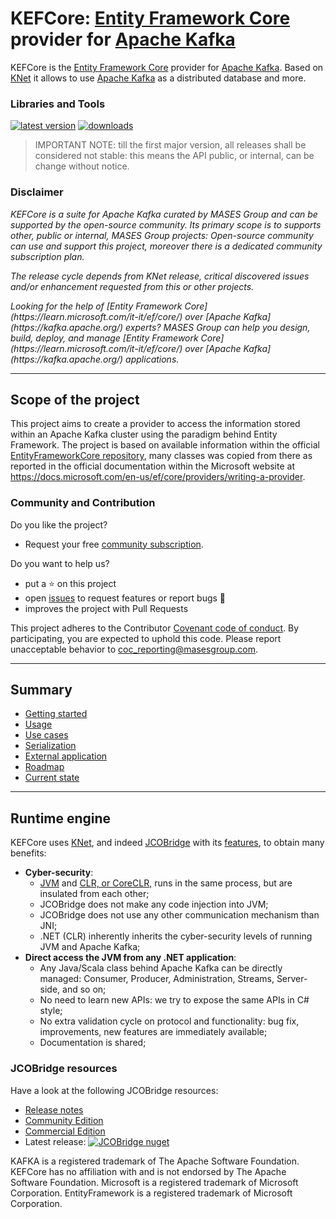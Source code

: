 # KEFCore: [Entity Framework Core](https://learn.microsoft.com/it-it/ef/core/) provider for [Apache Kafka](https://kafka.apache.org/)

KEFCore is the [Entity Framework Core](https://learn.microsoft.com/it-it/ef/core/) provider for [Apache Kafka](https://kafka.apache.org/).
Based on [KNet](https://github.com/masesgroup/KNet) it allows to use [Apache Kafka](https://kafka.apache.org/) as a distributed database and more.

### Libraries and Tools

[![latest version](https://img.shields.io/nuget/v/MASES.EntityFrameworkCore.KNet)](https://www.nuget.org/packages/MASES.EntityFrameworkCore.KNet) [![downloads](https://img.shields.io/nuget/dt/MASES.EntityFrameworkCore.KNet)](https://www.nuget.org/packages/MASES.EntityFrameworkCore.KNet)

> IMPORTANT NOTE: till the first major version, all releases shall be considered not stable: this means the API public, or internal, can be change without notice.

### Disclaimer

<em>
KEFCore is a suite for Apache Kafka curated by MASES Group and can be supported by the open-source community. 
Its primary scope is to supports other, public or internal, MASES Group projects: Open-source community can use and support this project, moreover there is a dedicated community subscription plan.
</p>
The release cycle depends from KNet release, critical discovered issues and/or enhancement requested from this or other projects.
</p>
Looking for the help of [Entity Framework Core](https://learn.microsoft.com/it-it/ef/core/) over [Apache Kafka](https://kafka.apache.org/) experts? MASES Group can help you design, build, deploy, and manage [Entity Framework Core](https://learn.microsoft.com/it-it/ef/core/) over [Apache Kafka](https://kafka.apache.org/) applications.
</em>

---

## Scope of the project

This project aims to create a provider to access the information stored within an Apache Kafka cluster using the paradigm behind Entity Framework.
The project is based on available information within the official [EntityFrameworkCore repository](https://github.com/dotnet/efcore), many classes was copied from there as reported in the official documentation within the Microsoft website at https://docs.microsoft.com/en-us/ef/core/providers/writing-a-provider.

### Community and Contribution

Do you like the project? 
- Request your free [community subscription](https://www.jcobridge.com/pricing-25/).

Do you want to help us?
- put a :star: on this project
- open [issues](https://github.com/masesgroup/KEFCore/issues) to request features or report bugs :bug:
- improves the project with Pull Requests

This project adheres to the Contributor [Covenant code of conduct](CODE_OF_CONDUCT.md). By participating, you are expected to uphold this code. Please report unacceptable behavior to coc_reporting@masesgroup.com.

---
## Summary

* [Getting started](articles/gettingstarted.md)
* [Usage](articles/usage.md)
* [Use cases](articles/usecases.md)
* [Serialization](articles/serialization.md)
* [External application](articles/externalapplication.md)
* [Roadmap](articles/roadmap.md)
* [Current state](articles/currentstate.md)

---

## Runtime engine

KEFCore uses [KNet](https://github.com/masesgroup/KNet), and indeed [JCOBridge](https://www.jcobridge.com) with its [features](https://www.jcobridge.com/features/), to obtain many benefits:
* **Cyber-security**:
  * [JVM](https://en.wikipedia.org/wiki/Java_virtual_machine) and [CLR, or CoreCLR,](https://en.wikipedia.org/wiki/Common_Language_Runtime) runs in the same process, but are insulated from each other;
  * JCOBridge does not make any code injection into JVM;
  * JCOBridge does not use any other communication mechanism than JNI;
  * .NET (CLR) inherently inherits the cyber-security levels of running JVM and Apache Kafka; 
* **Direct access the JVM from any .NET application**: 
  * Any Java/Scala class behind Apache Kafka can be directly managed: Consumer, Producer, Administration, Streams, Server-side, and so on;
  * No need to learn new APIs: we try to expose the same APIs in C# style;
  * No extra validation cycle on protocol and functionality: bug fix, improvements, new features are immediately available;
  * Documentation is shared;

### JCOBridge resources

Have a look at the following JCOBridge resources:
- [Release notes](https://www.jcobridge.com/release-notes/)
- [Community Edition](https://www.jcobridge.com/pricing-25/)
- [Commercial Edition](https://www.jcobridge.com/pricing-25/)
- Latest release: [![JCOBridge nuget](https://img.shields.io/nuget/v/MASES.JCOBridge)](https://www.nuget.org/packages/MASES.JCOBridge)

KAFKA is a registered trademark of The Apache Software Foundation. KEFCore has no affiliation with and is not endorsed by The Apache Software Foundation.
Microsoft is a registered trademark of Microsoft Corporation.
EntityFramework is a registered trademark of Microsoft Corporation.

